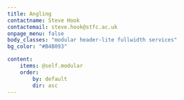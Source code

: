 ```yaml
---
title: Angling
contactname: Steve Hook
contactemail: steve.hook@stfc.ac.uk
onpage_menu: false
body_classes: "modular header-lite fullwidth services"
bg_color: "#B4B093"

content:
    items: @self.modular
    order:
        by: default
        dir: asc
---
```



